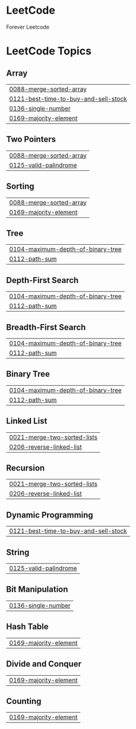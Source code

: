 # LeetCode
Forever Leetcode

<!---LeetCode Topics Start-->
# LeetCode Topics
## Array
|  |
| ------- |
| [0088-merge-sorted-array](https://github.com/WONYOUNG-SONG/LeetCode/tree/master/0088-merge-sorted-array) |
| [0121-best-time-to-buy-and-sell-stock](https://github.com/WONYOUNG-SONG/LeetCode/tree/master/0121-best-time-to-buy-and-sell-stock) |
| [0136-single-number](https://github.com/WONYOUNG-SONG/LeetCode/tree/master/0136-single-number) |
| [0169-majority-element](https://github.com/WONYOUNG-SONG/LeetCode/tree/master/0169-majority-element) |
## Two Pointers
|  |
| ------- |
| [0088-merge-sorted-array](https://github.com/WONYOUNG-SONG/LeetCode/tree/master/0088-merge-sorted-array) |
| [0125-valid-palindrome](https://github.com/WONYOUNG-SONG/LeetCode/tree/master/0125-valid-palindrome) |
## Sorting
|  |
| ------- |
| [0088-merge-sorted-array](https://github.com/WONYOUNG-SONG/LeetCode/tree/master/0088-merge-sorted-array) |
| [0169-majority-element](https://github.com/WONYOUNG-SONG/LeetCode/tree/master/0169-majority-element) |
## Tree
|  |
| ------- |
| [0104-maximum-depth-of-binary-tree](https://github.com/WONYOUNG-SONG/LeetCode/tree/master/0104-maximum-depth-of-binary-tree) |
| [0112-path-sum](https://github.com/WONYOUNG-SONG/LeetCode/tree/master/0112-path-sum) |
## Depth-First Search
|  |
| ------- |
| [0104-maximum-depth-of-binary-tree](https://github.com/WONYOUNG-SONG/LeetCode/tree/master/0104-maximum-depth-of-binary-tree) |
| [0112-path-sum](https://github.com/WONYOUNG-SONG/LeetCode/tree/master/0112-path-sum) |
## Breadth-First Search
|  |
| ------- |
| [0104-maximum-depth-of-binary-tree](https://github.com/WONYOUNG-SONG/LeetCode/tree/master/0104-maximum-depth-of-binary-tree) |
| [0112-path-sum](https://github.com/WONYOUNG-SONG/LeetCode/tree/master/0112-path-sum) |
## Binary Tree
|  |
| ------- |
| [0104-maximum-depth-of-binary-tree](https://github.com/WONYOUNG-SONG/LeetCode/tree/master/0104-maximum-depth-of-binary-tree) |
| [0112-path-sum](https://github.com/WONYOUNG-SONG/LeetCode/tree/master/0112-path-sum) |
## Linked List
|  |
| ------- |
| [0021-merge-two-sorted-lists](https://github.com/WONYOUNG-SONG/LeetCode/tree/master/0021-merge-two-sorted-lists) |
| [0206-reverse-linked-list](https://github.com/WONYOUNG-SONG/LeetCode/tree/master/0206-reverse-linked-list) |
## Recursion
|  |
| ------- |
| [0021-merge-two-sorted-lists](https://github.com/WONYOUNG-SONG/LeetCode/tree/master/0021-merge-two-sorted-lists) |
| [0206-reverse-linked-list](https://github.com/WONYOUNG-SONG/LeetCode/tree/master/0206-reverse-linked-list) |
## Dynamic Programming
|  |
| ------- |
| [0121-best-time-to-buy-and-sell-stock](https://github.com/WONYOUNG-SONG/LeetCode/tree/master/0121-best-time-to-buy-and-sell-stock) |
## String
|  |
| ------- |
| [0125-valid-palindrome](https://github.com/WONYOUNG-SONG/LeetCode/tree/master/0125-valid-palindrome) |
## Bit Manipulation
|  |
| ------- |
| [0136-single-number](https://github.com/WONYOUNG-SONG/LeetCode/tree/master/0136-single-number) |
## Hash Table
|  |
| ------- |
| [0169-majority-element](https://github.com/WONYOUNG-SONG/LeetCode/tree/master/0169-majority-element) |
## Divide and Conquer
|  |
| ------- |
| [0169-majority-element](https://github.com/WONYOUNG-SONG/LeetCode/tree/master/0169-majority-element) |
## Counting
|  |
| ------- |
| [0169-majority-element](https://github.com/WONYOUNG-SONG/LeetCode/tree/master/0169-majority-element) |
<!---LeetCode Topics End-->